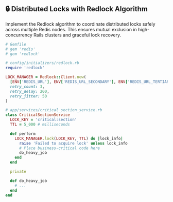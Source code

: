 ## 🔒 Distributed Locks with Redlock Algorithm

Implement the Redlock algorithm to coordinate distributed locks safely across multiple Redis nodes. This ensures mutual exclusion in high-concurrency Rails clusters and graceful lock recovery.

```ruby
# Gemfile
# gem 'redis'
# gem 'redlock'

# config/initializers/redlock.rb
require 'redlock'

LOCK_MANAGER = Redlock::Client.new(
  [ENV['REDIS_URL'], ENV['REDIS_URL_SECONDARY'], ENV['REDIS_URL_TERTIARY']],
  retry_count: 3,
  retry_delay: 200,
  retry_jitter: 50
)

# app/services/critical_section_service.rb
class CriticalSectionService
  LOCK_KEY = 'critical:section'
  TTL = 5_000 # milliseconds

  def perform
    LOCK_MANAGER.lock(LOCK_KEY, TTL) do |lock_info|
      raise 'Failed to acquire lock' unless lock_info
      # Place business-critical code here
      do_heavy_job
    end
  end

  private

  def do_heavy_job
    # ...
  end
end
```
